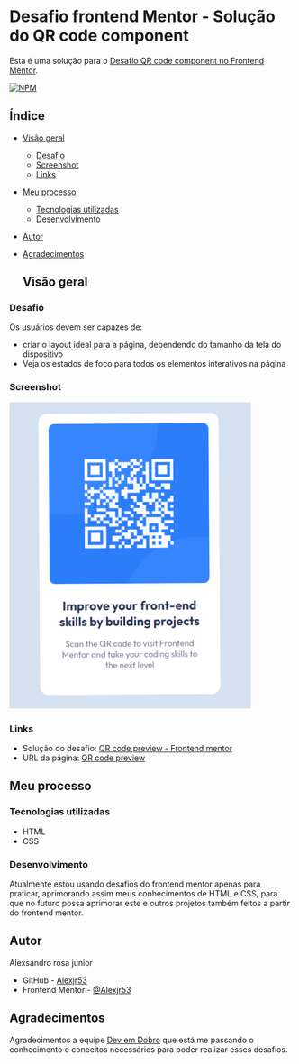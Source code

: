 # Desafio frontend Mentor - Solução do QR code component

Esta é uma solução para o [Desafio QR code component no Frontend Mentor](https://www.frontendmentor.io/challenges/qr-code-component-iux_sIO_H).

[![NPM](https://img.shields.io/bower/l/MI)](https://github.com/Alexjr53/QR-code-card/blob/main/LICENSE)

## Índice

- [Visão geral](#visão-geral)
  - [Desafio](#desafio)
  - [Screenshot](#screenshot)
  - [Links](#links)
- [Meu processo](#meu-processo)
  - [Tecnologias utilizadas](#tecnologias-utilizadas)
  - [Desenvolvimento](#desenvolvimento)
- [Autor](#autor)
- [Agradecimentos](#agradecimentos)

  ## Visão geral

### Desafio

Os usuários devem ser capazes de:

- criar o layout ideal para a página, dependendo do tamanho da tela do dispositivo
- Veja os estados de foco para todos os elementos interativos na página

### Screenshot
![QR code](src/design/screenshot.png)

### Links

- Solução do desafio: [QR code preview - Frontend mentor](https://www.frontendmentor.io/solutions/qr-code-card-component-j6cSiBTBXR)
- URL da página: [QR code preview](https://alexjr53.github.io/QR-code-card/) 

## Meu processo

### Tecnologias utilizadas

- HTML
- CSS

### Desenvolvimento

Atualmente estou usando desafios do frontend mentor apenas para praticar, aprimorando assim meus conhecimentos de HTML e CSS, para que no futuro possa aprimorar este e outros projetos também feitos a partir do frontend mentor.

## Autor
Alexsandro rosa junior

- GitHub - [Alexjr53](https://github.com/Alexjr53)
- Frontend Mentor - [@Alexjr53](https://www.frontendmentor.io/profile/Alexjr53)

## Agradecimentos
Agradecimentos a equipe [Dev em Dobro](https://www.instagram.com/devemdobro/) que está me passando o conhecimento e conceitos necessários para poder realizar esses desafios.